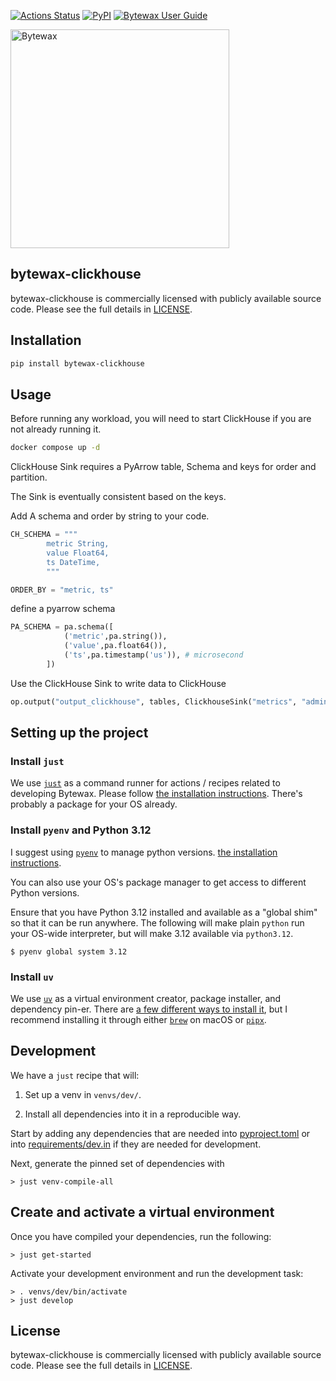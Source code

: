 [![Actions Status](https://github.com/bytewax/bytewax-clickhouse/workflows/CI/badge.svg)](https://github.com/bytewax/bytewax-clickhouse/actions)
[![PyPI](https://img.shields.io/pypi/v/bytewax-clickhouse.svg?style=flat-square)](https://pypi.org/project/bytewax-clickhouse/)
[![Bytewax User Guide](https://img.shields.io/badge/user-guide-brightgreen?style=flat-square)](https://docs.bytewax.io/stable/guide/index.html)

<picture>
  <source media="(prefers-color-scheme: dark)" srcset="https://user-images.githubusercontent.com/6073079/195393689-7334098b-a8cd-4aaa-8791-e4556c25713e.png" width="350">
  <source media="(prefers-color-scheme: light)" srcset="https://user-images.githubusercontent.com/6073079/194626697-425ade3d-3d72-4b4c-928e-47bad174a376.png" width="350">
  <img alt="Bytewax">
</picture>

## bytewax-clickhouse

bytewax-clickhouse is commercially licensed with publicly available source code. Please see the full details in [LICENSE](./LICENSE.md).

## Installation

```bash
pip install bytewax-clickhouse
```

## Usage

Before running any workload, you will need to start ClickHouse if you are not already running it.

```bash
docker compose up -d
```

ClickHouse Sink requires a PyArrow table, Schema and keys for order and partition.

The Sink is eventually consistent based on the keys.

Add A schema and order by string to your code.

```python
CH_SCHEMA = """
        metric String,
        value Float64,
        ts DateTime,
        """

ORDER_BY = "metric, ts"
```

define a pyarrow schema

```python
PA_SCHEMA = pa.schema([
            ('metric',pa.string()),
            ('value',pa.float64()),
            ('ts',pa.timestamp('us')), # microsecond
        ])
```

Use the ClickHouse Sink to write data to ClickHouse

```python
op.output("output_clickhouse", tables, ClickhouseSink("metrics", "admin", "password", database="bytewax", port=8123, schema=CH_SCHEMA, order_by=ORDER_BY))
```

## Setting up the project

### Install `just`

We use [`just`](https://just.systems/man/en/) as a command runner for
actions / recipes related to developing Bytewax. Please follow [the
installation
instructions](https://github.com/casey/just?tab=readme-ov-file#installation).
There's probably a package for your OS already.

### Install `pyenv` and Python 3.12

I suggest using [`pyenv`](https://github.com/pyenv/pyenv)
to manage python versions.
[the installation instructions](https://github.com/pyenv/pyenv?tab=readme-ov-file#installation).

You can also use your OS's package manager to get access to different
Python versions.

Ensure that you have Python 3.12 installed and available as a "global
shim" so that it can be run anywhere. The following will make plain
`python` run your OS-wide interpreter, but will make 3.12 available
via `python3.12`.

```console
$ pyenv global system 3.12
```

### Install `uv`

We use [`uv`](https://github.com/astral-sh/uv) as a virtual
environment creator, package installer, and dependency pin-er. There
are [a few different ways to install
it](https://github.com/astral-sh/uv?tab=readme-ov-file#getting-started),
but I recommend installing it through either
[`brew`](https://brew.sh/) on macOS or
[`pipx`](https://pipx.pypa.io/stable/).

## Development

We have a `just` recipe that will:

1. Set up a venv in `venvs/dev/`.

2. Install all dependencies into it in a reproducible way.

Start by adding any dependencies that are needed into [pyproject.toml](pyproject.toml) or into
[requirements/dev.in](requirements/dev.in) if they are needed for development.

Next, generate the pinned set of dependencies with

```console
> just venv-compile-all
```

## Create and activate a virtual environment

Once you have compiled your dependencies, run the following:

```console
> just get-started
```

Activate your development environment and run the development task:

```console
> . venvs/dev/bin/activate
> just develop
```

## License

bytewax-clickhouse is commercially licensed with publicly available source code. Please see the full details in [LICENSE](./LICENSE.md).
